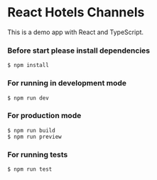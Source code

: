 # React Hotels Channels

This is a demo app with React and TypeScript.

### Before start please install dependencies
```
$ npm install
```

### For running in development mode
```
$ npm run dev
```

### For production mode
```
$ npm run build
$ npm run preview
```

### For running tests
```
$ npm run test
```